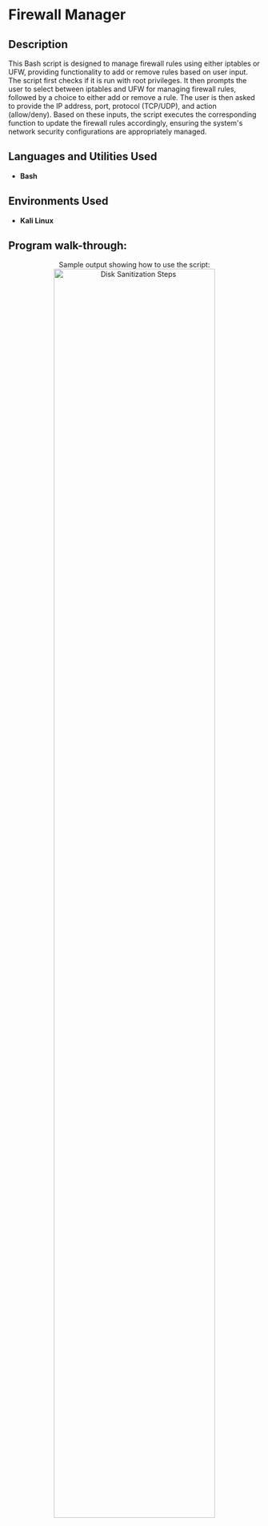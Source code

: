 <h1>Firewall Manager</h1>


<h2>Description</h2>
This Bash script is designed to manage firewall rules using either iptables or UFW, providing functionality to add or remove rules based on user input. The script first checks if it is run with root privileges. It then prompts the user to select between iptables and UFW for managing firewall rules, followed by a choice to either add or remove a rule. The user is then asked to provide the IP address, port, protocol (TCP/UDP), and action (allow/deny). Based on these inputs, the script executes the corresponding function to update the firewall rules accordingly, ensuring the system's network security configurations are appropriately managed.
<br />


<h2>Languages and Utilities Used</h2>

- <b>Bash</b> 

<h2>Environments Used </h2>

- <b>Kali Linux</b>

<h2>Program walk-through:</h2>

<p align="center">
Sample output showing how to use the script: <br/>
<img src="https://imgur.com/kKiZibD.png" height="80%" width="80%" alt="Disk Sanitization Steps"/>

